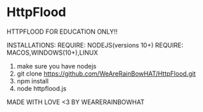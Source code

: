# HttpFlood
HTTPFLOOD FOR EDUCATION ONLY!!

INSTALLATIONS:
  REQUIRE: NODEJS(versions 10+)
  REQUIRE: MACOS,WINDOWS(10+),LINUX

1. make sure you have nodejs
2. git clone https://github.com/WeAreRainBowHAT/HttpFlood.git
3. npm install
4. node httpflood.js

MADE WITH LOVE <3 BY WEARERAINBOWHAT
